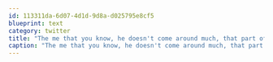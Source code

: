 ```yaml
---
id: 113311da-6d07-4d1d-9d8a-d025795e8cf5
blueprint: text
category: twitter
title: "The me that you know, he doesn't come around much, that part of me isn't here anymore"
caption: "The me that you know, he doesn't come around much, that part of me isn't here anymore"
---
```

